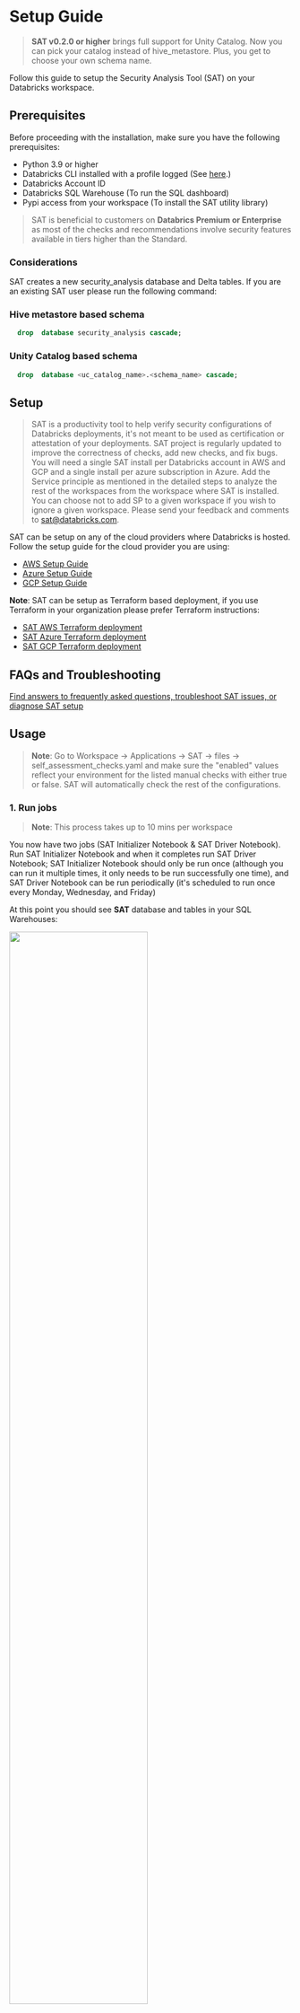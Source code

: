 # Setup Guide

> **SAT v0.2.0 or higher** brings full support for Unity Catalog. Now you can pick your catalog instead of hive_metastore. Plus, you get to choose your own schema name.

Follow this guide to setup the Security Analysis Tool (SAT) on your Databricks workspace.

## Prerequisites

Before proceeding with the installation, make sure you have the following prerequisites:

- Python 3.9 or higher
- Databricks CLI installed with a profile logged (See [here](https://docs.databricks.com/en/dev-tools/cli/install.html).)
- Databricks Account ID
- Databricks SQL Warehouse (To run the SQL dashboard)
- Pypi access from your workspace (To install the SAT utility library)
  
> SAT is beneficial to customers on **Databrics Premium or Enterprise** as most of the checks and recommendations involve security features available in tiers higher than the Standard.

### Considerations

SAT creates a new security_analysis database and Delta tables. If you are an existing SAT user please run the following command:

### Hive metastore based schema

```sql
  drop  database security_analysis cascade;
```

### Unity Catalog based schema

```sql
  drop  database <uc_catalog_name>.<schema_name> cascade;
```

## Setup

> SAT is a productivity tool to help verify security configurations of Databricks deployments, it's not meant to be used as certification or attestation of your deployments. SAT project is regularly updated to improve the correctness of checks, add new checks, and fix bugs. You will need a single SAT install per Databricks account in AWS and GCP and a single install per azure subscription in Azure. Add the Service principle as mentioned in the detailed steps to analyze the rest of the workspaces from the workspace where SAT is installed. You can choose not to add SP to a given workspace if you wish to ignore a given workspace.
> Please send your feedback and comments to sat@databricks.com. 

SAT can be setup on any of the cloud providers where Databricks is hosted. Follow the setup guide for the cloud provider you are using:

- [AWS Setup Guide](./setup/aws.md)
- [Azure Setup Guide](./setup/azure.md)
- [GCP Setup Guide](./setup/gcp.md)

**Note**: SAT can be setup as Terraform based deployment, if you use Terraform in your organization please prefer Terraform instructions: 

* [SAT AWS Terraform deployment](https://github.com/databricks-industry-solutions/security-analysis-tool/blob/main/terraform/aws/TERRAFORM_AWS.md) 
* [SAT Azure Terraform deployment](https://github.com/databricks-industry-solutions/security-analysis-tool/blob/main/terraform/azure/TERRAFORM_Azure.md) 
* [SAT GCP Terraform deployment](https://github.com/databricks-industry-solutions/security-analysis-tool/blob/main/terraform/gcp/TERRAFORM_GCP.md)

## FAQs and Troubleshooting

[Find answers to frequently asked questions, troubleshoot SAT issues, or diagnose SAT setup](./setup/faqs_and_troubleshooting.md)


## Usage
 

 > **Note**:  Go to Workspace -> Applications -> SAT -> files -> self_assessment_checks.yaml and make sure the "enabled" values reflect your environment for the listed manual checks with either true or false. SAT will automatically check the rest of the configurations.


### 1. Run jobs

 > **Note**: This process takes up to 10 mins per workspace
 
You now have two jobs (SAT Initializer Notebook & SAT Driver Notebook). Run SAT Initializer Notebook and when it completes run SAT Driver Notebook; SAT Initializer Notebook should only be run once (although you can run it multiple times, it only needs to be run successfully one time), and SAT Driver Notebook can be run periodically (it's scheduled to run once every Monday, Wednesday, and Friday)

   At this point you should see **SAT** database and tables in your SQL Warehouses:

   <img src="./images/sat_database.png" width="70%" height="70%">


###  2. Access Databricks SQL Dashboards

   > **Note:** You can also use Lakeview Dashboards to view the results.


In DBSQL find "SAT - Security Analysis Tool" dashboard  to see the report. You can filter the dashboard by **SAT** tag.  (The old classic legacy dashboard can be found in Workspace -> Home -> SAT_dashboard)

   <img src="./images/sat_dashboard_loc.png" width="70%" height="70%">

   > **Note:** You need to select the workspace and date and click "Apply Changes" to get the report.

   > **Note:** The dashbord shows last valid run for the selected date if there is one, if not it shows the latest report for that workspace.  
 
You can share SAT dashboard with other members of your team by using the "Share" functionality on the top right corner of the dashboard. 

Here is what your SAT Dashboard should look like:
 
   <img src="../images/sat_dashboard_partial.png" width="50%" height="50%">   
    
### 3. Activate Alerts 

On the left side bar, navigate to ```SQL > Alerts```. By default, the ```My Alerts``` tab will be selected, but you can click on the ```All alerts``` tab to see the alerts created by SAT. Once you have clicked the ```All alerts``` tab, you will see the SAT alerts, similar to the image below:

<img src="./images/all_alerts_tab.png" width="50%" height="50%">
<br/>

##### Notification Delivery

Click on an alert to see the details:

<img src="./images/alert_details.png" width="50%" height="50%">  
<br/>

In the expanded alert details, click ```Add schedule``` (located at the bottom left of this screenshot):

<img src="./images/alert_add_schedule.png" width="50%" height="50%">  
<br/>

In the ```Settings``` tab, you can define the interval for the alert to be triggered:

<img src="./images/alert_interval_settings.png" width="50%" height="50%">
<br/>

Next, click the ```Destinations``` tab: 

<img src="./images/alert_destination_tab.png" width="50%" height="50%">
<br/>

In the search bar, you can search for a user (email) or destination object. In the screenshot below, we selected email as our destination for our alert: 

<img src="./images/alert_email_destination.png" width="50%" height="50%">
<br/>

Click create to save the schedule with defined destinations configured: 

<img src="./images/alert_save_schedule.png" width="50%" height="50%">
<br/>

You can add more recipients to alerts, check out the [notification destinations](https://docs.databricks.com/sql/admin/notification-destinations.html) documenation.
     

### 4. Update  configuration files (Optional)

#### 1. Modify security_best_practices (Optional) 

- Go to Workspace -> Applications -> SAT  -> files -> notebooks /Setup/7. update_sat_check_configuration and use this utility to enable/disable a Check, modify Evaluation Value and Alert configuration value for each check. You can update this file any time and any analysis from there on will take these values into consideration. 

- [Configure widget settings](https://docs.databricks.com/notebooks/widgets.html#configure-widget-settings-1) behavior "On Widget Change" for this notebooks to "Do Nothing"         
            
    <img src="./images/upate_security_best_practices.png" width="70%" height="70%">
 
#### 2. Modify workspace_configs file (Required for manual checks values)

- **Tip**:  You can use this utility to turn on a specific workspace and turn off other workspaces for a specific run.

- **Tip**:  You can use this utility to apply your edits to multiple workspaces settings by using "Apply Setting to all workspaces" option.

- Go to Workspace -> Applications -> SAT  -> files -> notebooks/Setup/8. update_workspace_configuration and  You will need to set analysis_enabled as True or False based on if you would like to enroll a workspace to analyze by the SAT.

- [Configure widget settings](https://docs.databricks.com/notebooks/widgets.html#configure-widget-settings-1) behavior "On Widget Change" for this notebooks to "Do Nothing"   

Update values for each workspace for the manual checks

- sso_enabled : True if you enabled Single Singn-on for the workspace
- scim_enabled: True if you integrated with  SCIM for the workspace
- vpc_peering_done: False if you have not peered with another VPC 
- object_storage_encypted: True if you encrypted your data buckets
- table_access_control_enabled : True if you enabled ACLs so that you can utilize Table ACL clusters that enforce user isolation  

<img src="./images/update_workspace_configuration.png" width="70%" height="70%">  


## Uninstall SAT

### Standard Setup

Steps:
- Delete `/Workspaces/SAT` folder
- Delete Workflows `SAT Initializer Notebook` and `SAT Driver Notebook`
- Delete the Dashboards

### Terraform

Uninstalling using `terraform destroy`
